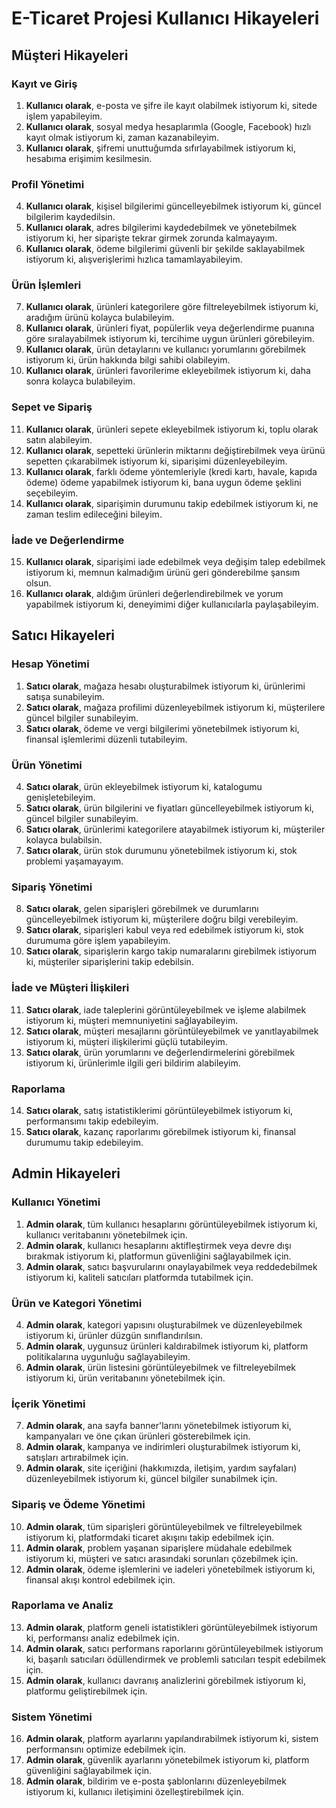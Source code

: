 # E-Ticaret Projesi Kullanıcı Hikayeleri

## Müşteri Hikayeleri

### Kayıt ve Giriş
1. **Kullanıcı olarak**, e-posta ve şifre ile kayıt olabilmek istiyorum ki, sitede işlem yapabileyim.
2. **Kullanıcı olarak**, sosyal medya hesaplarımla (Google, Facebook) hızlı kayıt olmak istiyorum ki, zaman kazanabileyim.
3. **Kullanıcı olarak**, şifremi unuttuğumda sıfırlayabilmek istiyorum ki, hesabıma erişimim kesilmesin.

### Profil Yönetimi
4. **Kullanıcı olarak**, kişisel bilgilerimi güncelleyebilmek istiyorum ki, güncel bilgilerim kaydedilsin.
5. **Kullanıcı olarak**, adres bilgilerimi kaydedebilmek ve yönetebilmek istiyorum ki, her siparişte tekrar girmek zorunda kalmayayım.
6. **Kullanıcı olarak**, ödeme bilgilerimi güvenli bir şekilde saklayabilmek istiyorum ki, alışverişlerimi hızlıca tamamlayabileyim.

### Ürün İşlemleri
7. **Kullanıcı olarak**, ürünleri kategorilere göre filtreleyebilmek istiyorum ki, aradığım ürünü kolayca bulabileyim.
8. **Kullanıcı olarak**, ürünleri fiyat, popülerlik veya değerlendirme puanına göre sıralayabilmek istiyorum ki, tercihime uygun ürünleri görebileyim.
9. **Kullanıcı olarak**, ürün detaylarını ve kullanıcı yorumlarını görebilmek istiyorum ki, ürün hakkında bilgi sahibi olabileyim.
10. **Kullanıcı olarak**, ürünleri favorilerime ekleyebilmek istiyorum ki, daha sonra kolayca bulabileyim.

### Sepet ve Sipariş
11. **Kullanıcı olarak**, ürünleri sepete ekleyebilmek istiyorum ki, toplu olarak satın alabileyim.
12. **Kullanıcı olarak**, sepetteki ürünlerin miktarını değiştirebilmek veya ürünü sepetten çıkarabilmek istiyorum ki, siparişimi düzenleyebileyim.
13. **Kullanıcı olarak**, farklı ödeme yöntemleriyle (kredi kartı, havale, kapıda ödeme) ödeme yapabilmek istiyorum ki, bana uygun ödeme şeklini seçebileyim.
14. **Kullanıcı olarak**, siparişimin durumunu takip edebilmek istiyorum ki, ne zaman teslim edileceğini bileyim.

### İade ve Değerlendirme
15. **Kullanıcı olarak**, siparişimi iade edebilmek veya değişim talep edebilmek istiyorum ki, memnun kalmadığım ürünü geri gönderebilme şansım olsun.
16. **Kullanıcı olarak**, aldığım ürünleri değerlendirebilmek ve yorum yapabilmek istiyorum ki, deneyimimi diğer kullanıcılarla paylaşabileyim.

## Satıcı Hikayeleri

### Hesap Yönetimi
1. **Satıcı olarak**, mağaza hesabı oluşturabilmek istiyorum ki, ürünlerimi satışa sunabileyim.
2. **Satıcı olarak**, mağaza profilimi düzenleyebilmek istiyorum ki, müşterilere güncel bilgiler sunabileyim.
3. **Satıcı olarak**, ödeme ve vergi bilgilerimi yönetebilmek istiyorum ki, finansal işlemlerimi düzenli tutabileyim.

### Ürün Yönetimi
4. **Satıcı olarak**, ürün ekleyebilmek istiyorum ki, katalogumu genişletebileyim.
5. **Satıcı olarak**, ürün bilgilerini ve fiyatları güncelleyebilmek istiyorum ki, güncel bilgiler sunabileyim.
6. **Satıcı olarak**, ürünlerimi kategorilere atayabilmek istiyorum ki, müşteriler kolayca bulabilsin.
7. **Satıcı olarak**, ürün stok durumunu yönetebilmek istiyorum ki, stok problemi yaşamayayım.

### Sipariş Yönetimi
8. **Satıcı olarak**, gelen siparişleri görebilmek ve durumlarını güncelleyebilmek istiyorum ki, müşterilere doğru bilgi verebileyim.
9. **Satıcı olarak**, siparişleri kabul veya red edebilmek istiyorum ki, stok durumuma göre işlem yapabileyim.
10. **Satıcı olarak**, siparişlerin kargo takip numaralarını girebilmek istiyorum ki, müşteriler siparişlerini takip edebilsin.

### İade ve Müşteri İlişkileri
11. **Satıcı olarak**, iade taleplerini görüntüleyebilmek ve işleme alabilmek istiyorum ki, müşteri memnuniyetini sağlayabileyim.
12. **Satıcı olarak**, müşteri mesajlarını görüntüleyebilmek ve yanıtlayabilmek istiyorum ki, müşteri ilişkilerimi güçlü tutabileyim.
13. **Satıcı olarak**, ürün yorumlarını ve değerlendirmelerini görebilmek istiyorum ki, ürünlerimle ilgili geri bildirim alabileyim.

### Raporlama
14. **Satıcı olarak**, satış istatistiklerimi görüntüleyebilmek istiyorum ki, performansımı takip edebileyim.
15. **Satıcı olarak**, kazanç raporlarımı görebilmek istiyorum ki, finansal durumumu takip edebileyim.

## Admin Hikayeleri

### Kullanıcı Yönetimi
1. **Admin olarak**, tüm kullanıcı hesaplarını görüntüleyebilmek istiyorum ki, kullanıcı veritabanını yönetebilmek için.
2. **Admin olarak**, kullanıcı hesaplarını aktifleştirmek veya devre dışı bırakmak istiyorum ki, platformun güvenliğini sağlayabilmek için.
3. **Admin olarak**, satıcı başvurularını onaylayabilmek veya reddedebilmek istiyorum ki, kaliteli satıcıları platformda tutabilmek için.

### Ürün ve Kategori Yönetimi
4. **Admin olarak**, kategori yapısını oluşturabilmek ve düzenleyebilmek istiyorum ki, ürünler düzgün sınıflandırılsın.
5. **Admin olarak**, uygunsuz ürünleri kaldırabilmek istiyorum ki, platform politikalarına uygunluğu sağlayabileyim.
6. **Admin olarak**, ürün listesini görüntüleyebilmek ve filtreleyebilmek istiyorum ki, ürün veritabanını yönetebilmek için.

### İçerik Yönetimi
7. **Admin olarak**, ana sayfa banner'larını yönetebilmek istiyorum ki, kampanyaları ve öne çıkan ürünleri gösterebilmek için.
8. **Admin olarak**, kampanya ve indirimleri oluşturabilmek istiyorum ki, satışları artırabilmek için.
9. **Admin olarak**, site içeriğini (hakkımızda, iletişim, yardım sayfaları) düzenleyebilmek istiyorum ki, güncel bilgiler sunabilmek için.

### Sipariş ve Ödeme Yönetimi
10. **Admin olarak**, tüm siparişleri görüntüleyebilmek ve filtreleyebilmek istiyorum ki, platformdaki ticaret akışını takip edebilmek için.
11. **Admin olarak**, problem yaşanan siparişlere müdahale edebilmek istiyorum ki, müşteri ve satıcı arasındaki sorunları çözebilmek için.
12. **Admin olarak**, ödeme işlemlerini ve iadeleri yönetebilmek istiyorum ki, finansal akışı kontrol edebilmek için.

### Raporlama ve Analiz
13. **Admin olarak**, platform geneli istatistikleri görüntüleyebilmek istiyorum ki, performansı analiz edebilmek için.
14. **Admin olarak**, satıcı performans raporlarını görüntüleyebilmek istiyorum ki, başarılı satıcıları ödüllendirmek ve problemli satıcıları tespit edebilmek için.
15. **Admin olarak**, kullanıcı davranış analizlerini görebilmek istiyorum ki, platformu geliştirebilmek için.

### Sistem Yönetimi
16. **Admin olarak**, platform ayarlarını yapılandırabilmek istiyorum ki, sistem performansını optimize edebilmek için.
17. **Admin olarak**, güvenlik ayarlarını yönetebilmek istiyorum ki, platform güvenliğini sağlayabilmek için.
18. **Admin olarak**, bildirim ve e-posta şablonlarını düzenleyebilmek istiyorum ki, kullanıcı iletişimini özelleştirebilmek için.